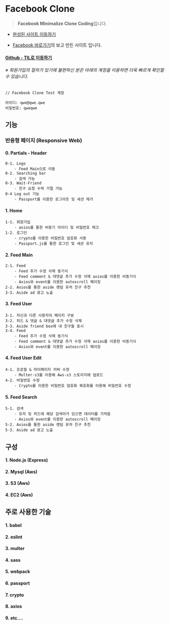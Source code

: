 # Facebook Clone

> **Facebook Minimalize Clone Coding**입니다.

- [완성된 사이트 이동하기](http://ec2-13-125-180-161.ap-northeast-2.compute.amazonaws.com:3000)

- [Facebook 바로가기](https://www.facebook.com)의 보고 만든 사이트 입니다.

#### [Github - TIL로 이동하기](https://github.com/engus93/TIL)

###### ※ 회원가입의 절차가 있기에 불편하신 분은 아래의 계정을 이용하면 더욱 빠르게 확인할 수 있습니다.

```
// Facebook Clone Test 계정

아이디: qwe@qwe.qwe
비밀번호: qweqwe
```

## 기능

### 반응형 페이지 (Responsive Web)

#### 0. Partials - Header

    0-1. Logo
        - Feed Main으로 이동
    0-2. Searching bar
        - 검색 가능
    0-3. Wait-Friend
        - 친구 요청 수락 거절 가능
    0-4 Log out 기능
        - Passport를 이용한 로그아웃 및 세션 제거

#### 1. Home

    1-1. 회원가입
        - axios를 통한 비동기 아이디 및 비밀번호 체크
    1-2. 로그인
        - crypto를 이용한 비밀번호 암호화 사용
        - Passport.js를 통한 로그인 및 세션 유지

#### 2. Feed Main

    2-1. Feed
        - Feed 추가 수정 삭제 동기식
        - Feed comment & 대댓글 추가 수정 삭제 axios를 이용한 비동기식
        - Axios와 event를 이용한 autoscroll 페이징
    2-2. Axios를 통한 aside 랜덤 유저 친구 추천
    3-3. Aside ad 광고 노출

#### 3. Feed User

    3-1. 자신과 다른 사용자의 페이지 구분
    3-2. 피드 & 댓글 & 대댓글 추가 수정 삭제
    3-3. Aside friend box에 내 친구들 표시
    3-4. Feed
        - Feed 추가 수정 삭제 동기식
        - Feed comment & 대댓글 추가 수정 삭제 axios를 이용한 비동기식
        - Axios와 event를 이용한 autoscroll 페이징

#### 4. Feed User Edit

    4-1. 프로필 & 마이페이지 커버 수정
        - Multer-s3를 이용해 Aws-s3 스토리지에 업로드
    4-2. 비밀번호 수정
        - Crypto를 이용한 비밀번호 암호화 복호화를 이용해 비밀번호 수정

#### 5. Feed Search

    5-1. 검색
        - 유저 및 피드에 해당 검색어가 있으면 데이터를 가져옴
        - Axios와 event를 이용한 autoscroll 페이징
    5-2. Axios를 통한 aside 랜덤 유저 친구 추천
    5-3. Aside ad 광고 노출

## 구성

#### 1. Node.js (Express)

#### 2. Mysql (Aws)

#### 3. S3 (Aws)

#### 4. EC2 (Aws)

## 주로 사용한 기술

#### 1. babel

#### 2. eslint

#### 3. multer

#### 4. sass

#### 5. webpack

#### 6. passport

#### 7. crypto

#### 8. axios

#### 9. etc....
